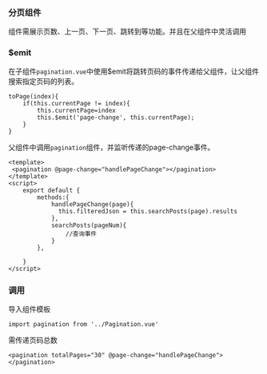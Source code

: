 <!--
title:增加分页组件
date:2024-05-20 07:38:50
tags: -Vue
categories: - 建站日志
-->
### 分页组件
组件需展示页数、上一页、下一页、跳转到等功能。并且在父组件中灵活调用

### $emit
在子组件`pagination.vue`中使用$emit将跳转页码的事件传递给父组件，让父组件搜索指定页码的列表。
```
toPage(index){
	if(this.currentPage != index){
		this.currentPage=index
		this.$emit('page-change', this.currentPage);
    }
}
```
父组件中调用`pagination`组件，并监听传递的page-change事件。
```
<template>
 <pagination @page-change="handlePageChange"></pagination>
</template>
<script>
	export default {
		methods:{
		    handlePageChange(page){
		      this.filteredJson = this.searchPosts(page).results
		    },
		    searchPosts(pageNum){
		    	//查询事件
		    }
		},

	}
</script>
```

### 调用
导入组件模板
```
import pagination from '../Pagination.vue'
```
需传递页码总数
```
<pagination totalPages="30" @page-change="handlePageChange"></pagination>
```